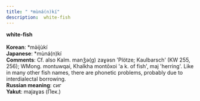 ```yaml
---
title: " *mùná(n)kí"
description:  white-fish
---
```

<strong> white-fish</strong><br><br>
<strong>Korean</strong>:  *mǝ̀ijùkí<br>
<strong>Japanese</strong>:  *mùná(n)kí<br>
<strong>Comments</strong>:  Cf. also Kalm. manǯǝ(g) zaɣǝsn 'Plötze; Kaulbarsch' (KW 255, 256); WMong. montuwqai, Khalkha montōxoi 'a k. of fish', maj 'herring'. Like in many other fish names, there are phonetic problems, probably due to interdialectal borrowing.<br>
<strong>Russian meaning</strong>:  сиг<br>
<strong>Yakut</strong>:  maj̃aɣas (Пек.)<br>


